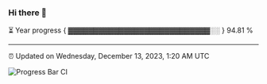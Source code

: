 ### Hi there 👋

⏳ Year progress { ▓▓▓▓▓▓▓▓▓▓▓▓▓▓▓▓▓▓▓▓▓▓▓▓▓▓▓▓░░ } 94.81 %

---

⏰ Updated on Wednesday, December 13, 2023, 1:20 AM UTC

![Progress Bar CI](https://github.com/arthurbuhl/arthurbuhl/workflows/Progress%20Bar%20CI/badge.svg)
